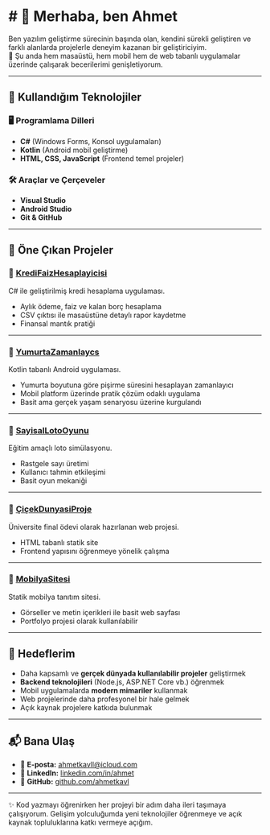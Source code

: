 <h1># 👋 Merhaba, ben Ahmet </h1>

Ben yazılım geliştirme sürecinin başında olan, kendini sürekli geliştiren ve farklı alanlarda projelerle deneyim kazanan bir geliştiriciyim.  
📍 Şu anda hem masaüstü, hem mobil hem de web tabanlı uygulamalar üzerinde çalışarak becerilerimi genişletiyorum.  

---

## 🚀 Kullandığım Teknolojiler

### 🖥️ Programlama Dilleri
- **C#** (Windows Forms, Konsol uygulamaları)
- **Kotlin** (Android mobil geliştirme)
- **HTML, CSS, JavaScript** (Frontend temel projeler)

### 🛠️ Araçlar ve Çerçeveler  
- **Visual Studio**
- **Android Studio**
- **Git & GitHub**  

---

## 📌 Öne Çıkan Projeler

### 🔹 [KrediFaizHesaplayicisi](https://github.com/ahmetkavl/KrediFaizHesaplayicisi)
C# ile geliştirilmiş kredi hesaplama uygulaması.  
- Aylık ödeme, faiz ve kalan borç hesaplama  
- CSV çıktısı ile masaüstüne detaylı rapor kaydetme  
- Finansal mantık pratiği

---

### 🔹 [YumurtaZamanlaycs](https://github.com/ahmetkavl/YumurtaZamanlaycs)
Kotlin tabanlı Android uygulaması.  
- Yumurta boyutuna göre pişirme süresini hesaplayan zamanlayıcı  
- Mobil platform üzerinde pratik çözüm odaklı uygulama  
- Basit ama gerçek yaşam senaryosu üzerine kurgulandı

---

### 🔹 [SayisalLotoOyunu](https://github.com/ahmetkavl/SayisalLotoOyunu)
Eğitim amaçlı loto simülasyonu.  
- Rastgele sayı üretimi  
- Kullanıcı tahmin etkileşimi  
- Basit oyun mekaniği

---

### 🔹 [ÇiçekDunyasiProje](https://github.com/ahmetkavl/ÇiçekDunyasiProje)
Üniversite final ödevi olarak hazırlanan web projesi.  
- HTML tabanlı statik site  
- Frontend yapısını öğrenmeye yönelik çalışma  

---

### 🔹 [MobilyaSitesi](https://github.com/ahmetkavl/MobilyaSitesi)
Statik mobilya tanıtım sitesi.  
- Görseller ve metin içerikleri ile basit web sayfası  
- Portfolyo projesi olarak kullanılabilir  

---

## 🎯 Hedeflerim

- Daha kapsamlı ve **gerçek dünyada kullanılabilir projeler** geliştirmek  
- **Backend teknolojileri** (Node.js, ASP.NET Core vb.) öğrenmek  
- Mobil uygulamalarda **modern mimariler** kullanmak  
- Web projelerinde daha profesyonel bir hale gelmek
- Açık kaynak projelere katkıda bulunmak  

---

## 📬 Bana Ulaş

- 📧 **E-posta:** ahmetkavll@icloud.com  
- 💼 **LinkedIn:** [linkedin.com/in/ahmet](https://tr.linkedin.com/in/ahmet)  
- 🐙 **GitHub:** [github.com/ahmetkavl](https://github.com/ahmetkavl)  

---
✨ Kod yazmayı öğrenirken her projeyi bir adım daha ileri taşımaya çalışıyorum. Gelişim yolculuğumda yeni teknolojiler öğrenmeye ve açık kaynak topluluklarına katkı vermeye açığım.
